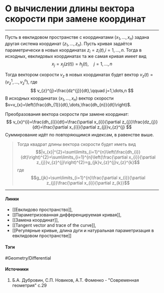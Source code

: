 # О вычислении длины вектора скорости при замене координат
***
Пусть в евклидовом пространстве с координатами $(x_{1},\dots,x_{n})$ задана другая система координат $(z_{1},\dots,z_{n})$. Пусть кривая задаётся параметрически в новых координатах $z_{i}=z_{i}(t)$,$i=1,\dots,n$. Тогда в исходных, евклидовых координатах та же самая кривая имеет вид 
$$
x_{j}=x_{j}(z(t))=h_{j}(t),\quad j=1,\dots,n
$$

Тогда вектором скорости $v_{z}$ в новых координатах будет вектор $v_{z}(t)=\left(v_{z}^{1},\dots,v_{z}^{n}\right)$, где
$$
v_{z}^{j}=\frac{dz^{j}}{dt},\qquad j=1,\dots,n
$$
В исходных координатах $(x_{1},\dots,x_{n})$ вектор скорости $v=v_{x}=\left(\frac{dh_{1}}{dt},\dots,\frac{dh_{n}}{dt}\right)$. 

Преобразования вектора скорости при замене координат:
$$
v_{x}^{i}=\frac{dh_{i}}{dt}=\frac{\partial x_{i}}{\partial z_{j}}\frac{dz_{j}}{dt}=\frac{\partial x_{i}}{\partial z_{j}}v_{z}^{j}
$$
Суммирование идёт по повторяющимся индексам, в равенстве выше.

>Тогда квадрат длины вектора скорости будет иметь вид
$$|v_{x}|^{2}=\sum\limits_{i=1}^{n}\left(\frac{dh_{i}}{dt}\right)^{2}=\sum\limits_{i=1}^{n}\left(\frac{\partial x_{i}}{\partial z_{j}}v_{z}^{j}\right)^{2}=g_{jk}v_{z}^{j}v_{z}^{k}$$
где
$$g_{jk}=\sum\limits_{i=1}^{n}\frac{\partial x_{i}}{\partial z_{j}}\frac{\partial x_{i}}{\partial z_{k}}$$
***
#### Линки
- [[Евклидово пространство]],
- [[Параметризованная дифференцируемая кривая]],
- [[Замена координат]],
- [[Tangent vector and trace of the curve]],
- [[Регулярные кривые, длина дуги и натуральная параметризация в евклидовом пространстве]]
#### Тэги
 #Geometry/Differential 
#### Источники
1. Б.А. Дубровин, С.П. Новиков, А.Т. Фоменко - "Современная геометрия" с.29